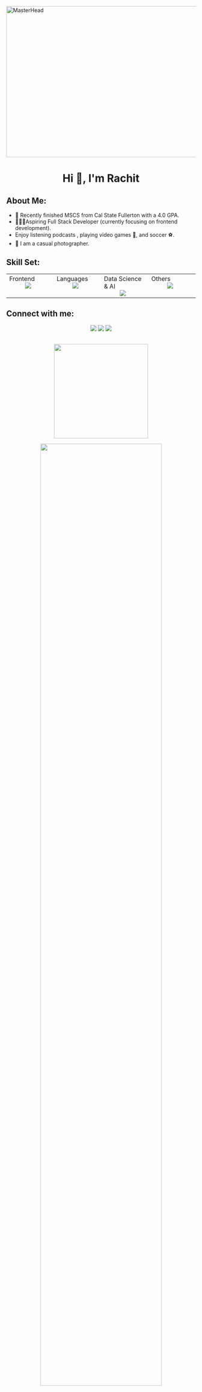 <a href="https://rachitsainii.io">
  <img src="https://user-images.githubusercontent.com/74038190/225813708-98b745f2-7d22-48cf-9150-083f1b00d6c9.gif" alt="MasterHead" style="height: 400px; width: 1000px">
</a>

<div align="center">
  <h1>Hi 👋, I'm Rachit </h1>
</div>

## About Me:
- 📖 Recently finished MSCS from Cal State Fullerton with a 4.0 GPA.
- 🧑🏻‍💻Aspiring Full Stack Developer (currently focusing on frontend development).
- Enjoy listening podcasts , playing video games 👾, and soccer ⚽️.
-  📸 I am a casual photographer.

## Skill Set:
<table>
<tr>
<td valign="top" width="25%">
Frontend  
<a href="https://github.com/rachitsaini">
<div align="center">  
       <img src="https://skillicons.dev/icons?i=html,css,js,react,reactnative&perline=4" style="margin-right: 10px;"/> 
</div>
</a>
</td>
<td valign="top" width="25%">
Languages
<a href="https://github.com/rachitsaini">
<div align="center">
       <img src="https://skillicons.dev/icons?i=c,cpp,python,swift&perline=4" style="margin-right: 10px;"/> 
</div>
</a>
</td>
<td valign="top" width="25%">
Data Science & AI
<a href="https://github.com/rachitsaini">
<div align="center">
       <img src="https://skillicons.dev/icons?i=tensorflow,pytorch,opencv&perline=4" style="margin-right: 10px;"/> 
</div>
</a>
</td>
<td valign="top" width="25%">
Others
<a href="https://github.com/rachitsaini">
<div align="center">
       <img src="https://skillicons.dev/icons?i=git,npm,figma,vscode,mysql,flask&perline=4" style="margin-right: 10px;"/> 
</div>
</a>
</td>
</tr>
</table>


## Connect with me:
<div align="center">
    <a href="https://www.linkedin.com/in/rachitsaini/" target="_blank"><img src="https://img.shields.io/badge/-Rachit%20Saini-0077B5?style=flat&logo=Linkedin&logoColor=white"/></a>
    <a target="_blank" href="mailto:sainii.rachit@gmail.com"><img src="https://img.shields.io/badge/-sainii.rachit@gmail.com-D14836?style=flat&logo=Gmail&logoColor=white"/></a>
    <a href="https://leetcode.com/rachit-saini/" target="_blank"><img src="https://img.shields.io/badge/-Rachit%20Saini-FFA116?style=flat&logo=LeetCode&logoColor=white"/></a>
</div>
<br/>

<!-- Activity Graph -->
<p align="center">
  <a href="https://github.com/rachitsainii">
    <img height=250 src="https://github-readme-activity-graph.vercel.app/graph?username=rachitsainii&bg_color=282c34&color=FDFD96&line=FDFD96&point=FFFFFF&area_color=79FE96&border_radius=24.5&title_color=FDFD96&border_radius=20px"/>
  </a> 
</p>

<p align="center">
   <a href="https://github.com/rachitsainii"> 
     <img width="80%" src="https://github-readme-streak-stats.herokuapp.com/?user=rachitsainii&show_icons=true&locale=en&layout=demo&theme=Onedark&hide_border=true" /> 
   </a>  
 </p>

<br>

<div id="header" align="center">
  
  <img src="https://komarev.com/ghpvc/?username=rachitsainii&style=for-the-badge&color=orange" alt=""/>
</div>

<h2  align="center">💻 Check Out My Repos ⬇️ </h2>
